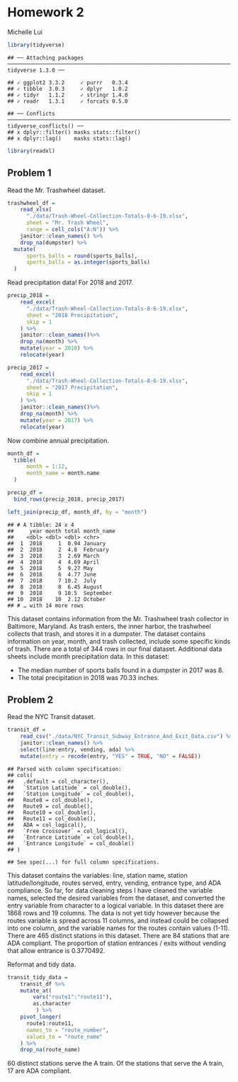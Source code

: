 Homework 2
================
Michelle Lui

``` r
library(tidyverse)
```

    ## ── Attaching packages ────────────────────────────────────────────────────────────────────────────── tidyverse 1.3.0 ──

    ## ✓ ggplot2 3.3.2     ✓ purrr   0.3.4
    ## ✓ tibble  3.0.3     ✓ dplyr   1.0.2
    ## ✓ tidyr   1.1.2     ✓ stringr 1.4.0
    ## ✓ readr   1.3.1     ✓ forcats 0.5.0

    ## ── Conflicts ───────────────────────────────────────────────────────────────────────────────── tidyverse_conflicts() ──
    ## x dplyr::filter() masks stats::filter()
    ## x dplyr::lag()    masks stats::lag()

``` r
library(readxl)
```

## Problem 1

Read the Mr. Trashwheel dataset.

``` r
trashwheel_df = 
    read_xlsx(
      "./data/Trash-Wheel-Collection-Totals-8-6-19.xlsx",
      sheet = "Mr. Trash Wheel",
      range = cell_cols("A:N")) %>%
    janitor::clean_names() %>%
    drop_na(dumpster) %>%
  mutate(
      sports_balls = round(sports_balls),
      sports_balls = as.integer(sports_balls)
  )
```

Read precipitation data\! For 2018 and 2017.

``` r
precip_2018 = 
    read_excel(
      "./data/Trash-Wheel-Collection-Totals-8-6-19.xlsx",
      sheet = "2018 Precipitation",
      skip = 1
    ) %>%
    janitor::clean_names()%>%
    drop_na(month) %>%
    mutate(year = 2018) %>%
    relocate(year)

precip_2017 = 
    read_excel(
      "./data/Trash-Wheel-Collection-Totals-8-6-19.xlsx",
      sheet = "2017 Precipitation",
      skip = 1
    ) %>%
    janitor::clean_names()%>%
    drop_na(month) %>%
    mutate(year = 2017) %>%
    relocate(year)
```

Now combine annual precipitation.

``` r
month_df = 
  tibble(
      month = 1:12,
      month_name = month.name
  )

precip_df = 
  bind_rows(precip_2018, precip_2017) 

left_join(precip_df, month_df, by = "month")
```

    ## # A tibble: 24 x 4
    ##     year month total month_name
    ##    <dbl> <dbl> <dbl> <chr>     
    ##  1  2018     1  0.94 January   
    ##  2  2018     2  4.8  February  
    ##  3  2018     3  2.69 March     
    ##  4  2018     4  4.69 April     
    ##  5  2018     5  9.27 May       
    ##  6  2018     6  4.77 June      
    ##  7  2018     7 10.2  July      
    ##  8  2018     8  6.45 August    
    ##  9  2018     9 10.5  September 
    ## 10  2018    10  2.12 October   
    ## # … with 14 more rows

This dataset contains information from the Mr. Trashwheel trash
collector in Baltimore, Maryland. As trash enters, the inner harbor, the
trashwheel collects that trash, and stores it in a dumpster. The dataset
contains information on year, month, and trash collected, include some
specific kinds of trash. There are a total of 344 rows in our final
dataset. Additional data sheets include month precipitation data. In
this dataset:

  - The median number of sports balls found in a dumpster in 2017 was 8.
  - The total precipitation in 2018 was 70.33 inches.

## Problem 2

Read the NYC Transit dataset.

``` r
transit_df = 
    read_csv("./data/NYC_Transit_Subway_Entrance_And_Exit_Data.csv") %>%
    janitor::clean_names() %>%
    select(line:entry, vending, ada) %>%
    mutate(entry = recode(entry, "YES" = TRUE, "NO" = FALSE))
```

    ## Parsed with column specification:
    ## cols(
    ##   .default = col_character(),
    ##   `Station Latitude` = col_double(),
    ##   `Station Longitude` = col_double(),
    ##   Route8 = col_double(),
    ##   Route9 = col_double(),
    ##   Route10 = col_double(),
    ##   Route11 = col_double(),
    ##   ADA = col_logical(),
    ##   `Free Crossover` = col_logical(),
    ##   `Entrance Latitude` = col_double(),
    ##   `Entrance Longitude` = col_double()
    ## )

    ## See spec(...) for full column specifications.

This dataset contains the variables: line, station name, station
latitude/longitude, routes served, entry, vending, entrance type, and
ADA compliance. So far, for data cleaning steps I have cleaned the
variable names, selected the desired variables from the dataset, and
converted the entry variable from character to a logical variable. In
this dataset there are 1868 rows and 19 columns. The data is not yet
tidy however because the routes variable is spread across 11 columns,
and instead could be collapsed into one column, and the variable names
for the routes contain values (1-11). There are 465 distinct stations in
this dataset. There are 84 stations that are ADA compliant. The
proportion of station entrances / exits without vending that allow
entrance is 0.3770492.

Reformat and tidy data.

``` r
transit_tidy_data = 
    transit_df %>%
    mutate_at(
        vars("route1":"route11"),
        as.character
         ) %>%
    pivot_longer(
      route1:route11,
      names_to = "route_number",
      values_to = "route_name"
    ) %>%
    drop_na(route_name)
```

60 distinct stations serve the A train. Of the stations that serve the A
train, 17 are ADA compliant.
